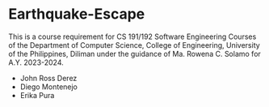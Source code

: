 # Earthquake-Escape
This is a course requirement for CS 191/192 Software Engineering Courses of the Department of Computer Science, College of Engineering, University of the Philippines, Diliman under the guidance of Ma. Rowena C. Solamo for A.Y. 2023-2024.

- John Ross Derez
- Diego Montenejo
- Erika Pura
